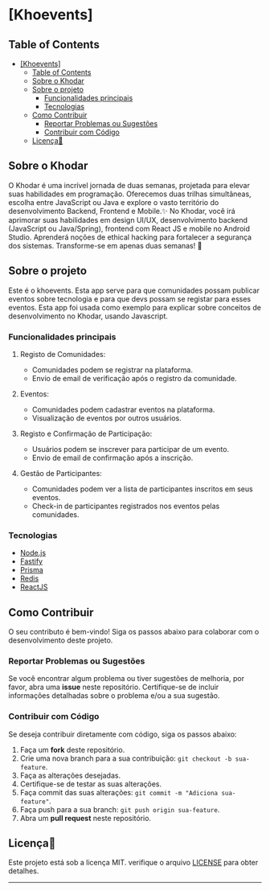 # [Khoevents]

## Table of Contents

- [\[Khoevents\]](#khoevents)
  - [Table of Contents](#table-of-contents)
  - [Sobre o Khodar](#sobre-o-khodar)
  - [Sobre o projeto](#sobre-o-projeto)
    - [Funcionalidades principais](#funcionalidades-principais)
    - [Tecnologias](#tecnologias)
  - [Como Contribuir](#como-contribuir)
    - [Reportar Problemas ou Sugestões](#reportar-problemas-ou-sugestões)
    - [Contribuir com Código](#contribuir-com-código)
  - [Licença📝](#licença)

## Sobre o Khodar

O Khodar é uma incrível jornada de duas semanas, projetada para elevar suas habilidades em programação. Oferecemos duas trilhas simultâneas, escolha entre JavaScript ou Java e explore o vasto território do desenvolvimento Backend, Frontend e Mobile.✨
No Khodar, você irá aprimorar suas habilidades em design UI/UX, desenvolvimento backend (JavaScript ou Java/Spring), frontend com React JS e mobile no Android Studio. Aprenderá noções de ethical hacking para fortalecer a segurança dos sistemas. Transforme-se em apenas duas semanas! 🚀

## Sobre o projeto

Este é o khoevents. Esta app serve para que comunidades possam publicar eventos sobre tecnologia e para que devs possam se registar para esses eventos.
Esta app foi usada como exemplo para explicar sobre conceitos de desenvolvimento no Khodar, usando Javascript.

### Funcionalidades principais

1. Registo de Comunidades:

   - Comunidades podem se registrar na plataforma.
   - Envio de email de verificação após o registro da comunidade.

2. Eventos:

   - Comunidades podem cadastrar eventos na plataforma.
   - Visualização de eventos por outros usuários.

3. Registo e Confirmação de Participação:

   - Usuários podem se inscrever para participar de um evento.
   - Envio de email de confirmação após a inscrição.

4. Gestão de Participantes:

   - Comunidades podem ver a lista de participantes inscritos em seus eventos.
   - Check-in de participantes registrados nos eventos pelas comunidades.

### Tecnologias

- [Node.js](https://nodejs.org/)
- [Fastify](https://fastify.dev/)
- [Prisma](https://www.prisma.io/)
- [Redis](https://redis.io/docs/connect/clients/nodejs/)
- [ReactJS](https://react.dev/)

## Como Contribuir

O seu contributo é bem-vindo! Siga os passos abaixo para colaborar com o desenvolvimento deste projeto.

### Reportar Problemas ou Sugestões

Se você encontrar algum problema ou tiver sugestões de melhoria, por favor, abra uma **issue** neste repositório. Certifique-se de incluir informações detalhadas sobre o problema e/ou a sua sugestão.

### Contribuir com Código

Se deseja contribuir diretamente com código, siga os passos abaixo:

1. Faça um **fork** deste repositório.
2. Crie uma nova branch para a sua contribuição: `git checkout -b sua-feature`.
3. Faça as alterações desejadas.
4. Certifique-se de testar as suas alterações.
5. Faça commit das suas alterações: `git commit -m "Adiciona sua-feature"`.
6. Faça push para a sua branch: `git push origin sua-feature`.
7. Abra um **pull request** neste repositório.

## Licença📝

Este projeto está sob a licença MIT. verifique o arquivo [LICENSE](LICENSE) para obter detalhes.

---
